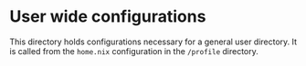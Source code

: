 # User wide configurations
This directory holds configurations necessary for a general user directory. It is called from the `home.nix` configuration in the `/profile` directory.
